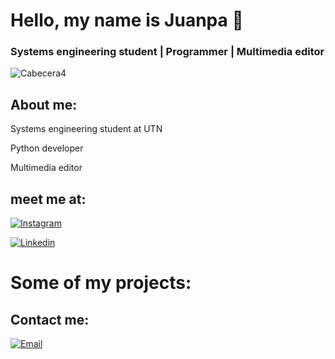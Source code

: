 # Hello, my name is Juanpa 👋
### Systems engineering student | Programmer | Multimedia editor

![Cabecera4](https://github.com/user-attachments/assets/70083080-1718-42ab-be84-83414850c28d)

## About me:

Systems engineering student at UTN

Python developer

Multimedia editor

## meet me at:
[![Instagram](https://img.shields.io/badge/Instagram-IamJuanpax-00FFFF?style=for-the-badge&logo=instagram&logoColor=white&labelColor=101010)](https://www.instagram.com/iamjuanpax/)

[![Linkedin](https://img.shields.io/badge/Linkedin-IamJuanpax-00FFFF?style=for-the-badge&logo=linkedin&logoColor=white&labelColor=101010)](https://www.linkedin.com/in/juan-pablo-britos/)

# Some of my projects:

## Contact me:

[![Email](https://img.shields.io/badge/Email-Send_me_message-orange?style=for-the-badge&logo=gmail&logoColor=white&labelColor=101010)](https://mail.google.com/mail/?view=cm&fs=1&to=jubritos20@gmail.com&su=Asunto%20del%20correo&body=Cuerpo%20del%20correo)
